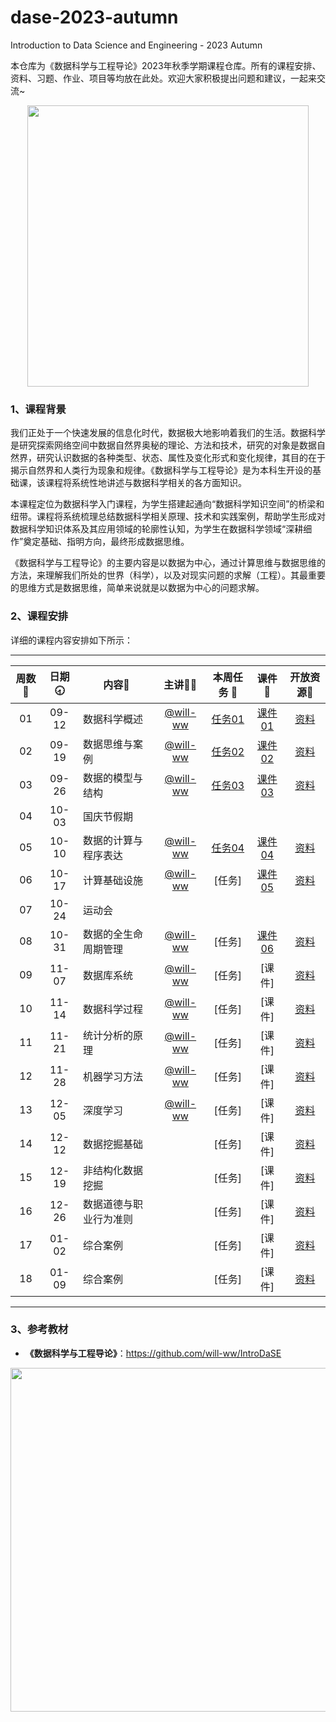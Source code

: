 # dase-2023-autumn
Introduction to Data Science and Engineering - 2023 Autumn

本仓库为《数据科学与工程导论》2023年秋季学期课程仓库。所有的课程安排、资料、习题、作业、项目等均放在此处。欢迎大家积极提出问题和建议，一起来交流~

<div align=center>
<img src="https://github.com/X-lab2017/ds-2023-autumn/assets/15010826/4d17645c-b064-4331-8565-ebd2de2cb113" width="450px">
</div>

### 1、课程背景

我们正处于一个快速发展的信息化时代，数据极大地影响着我们的生活。数据科学是研究探索网络空间中数据自然界奥秘的理论、方法和技术，研究的对象是数据自然界，研究认识数据的各种类型、状态、属性及变化形式和变化规律，其目的在于揭示自然界和人类行为现象和规律。《数据科学与工程导论》是为本科生开设的基础课，该课程将系统性地讲述与数据科学相关的各方面知识。

本课程定位为数据科学入门课程，为学生搭建起通向“数据科学知识空间”的桥梁和纽带。课程将系统梳理总结数据科学相关原理、技术和实践案例，帮助学生形成对数据科学知识体系及其应用领域的轮廓性认知，为学生在数据科学领域“深耕细作”奠定基础、指明方向，最终形成数据思维。

《数据科学与工程导论》的主要内容是以数据为中心，通过计算思维与数据思维的方法，来理解我们所处的世界（科学），以及对现实问题的求解（工程）。其最重要的思维方式是数据思维，简单来说就是以数据为中心的问题求解。

### 2、课程安排

详细的课程内容安排如下所示：

---


| 周数📆 | 日期🕣 | 内容📒 | 主讲💂‍♂️ | 本周任务 📌| 课件📘 |开放资源📂 |
| :----: | :----: | ------ | :----------------------------------------: | :-----------------------------------------------------: | :--------------------------------------------------------------------------------: | :-------------------------------------------------------------: |
|   01   | 09-12 | 数据科学概述 | [@will-ww](https://github.com/will-ww) | [任务01](https://github.com/X-lab2017/dase-2023-autumn/issues/2) |[课件01](https://github.com/X-lab2017/dase-2023-autumn/tree/main/lecture01) |[资料](https://github.com/X-lab2017/dase-2023-autumn/tree/main/resource) |
|   02   | 09-19 | 数据思维与案例 | [@will-ww](https://github.com/will-ww) |  [任务02](https://github.com/X-lab2017/dase-2023-autumn/issues/3)   |  [课件02](https://github.com/X-lab2017/dase-2023-autumn/tree/main/lecture02)  | [资料](https://github.com/X-lab2017/dase-2023-autumn/tree/main/resource)   |
|   03   | 09-26 | 数据的模型与结构 | [@will-ww](https://github.com/will-ww) |  [任务03](https://github.com/X-lab2017/dase-2023-autumn/issues/17)   |  [课件03](https://github.com/X-lab2017/dase-2023-autumn/tree/main/lecture03)  | [资料](https://github.com/X-lab2017/dase-2023-autumn/tree/main/resource)   |
|   04   | 10-03 | 国庆节假期 |  |     |    |    |
|   05   | 10-10 | 数据的计算与程序表达 | [@will-ww](https://github.com/will-ww) |  [任务04](https://github.com/X-lab2017/dase-2023-autumn/issues/20)   |  [课件04](https://github.com/X-lab2017/dase-2023-autumn/tree/main/lecture04)  | [资料](https://github.com/X-lab2017/dase-2023-autumn/tree/main/resource)   |
|   06   | 10-17 | 计算基础设施 | [@will-ww](https://github.com/will-ww) |  [任务]   |  [课件05](https://github.com/X-lab2017/dase-2023-autumn/tree/main/lecture05)  | [资料](https://github.com/X-lab2017/dase-2023-autumn/tree/main/resource)   |
|   07   | 10-24 | 运动会 |  |     |    |    |
|   08   | 10-31 | 数据的全生命周期管理 | [@will-ww](https://github.com/will-ww) |  [任务]   |  [课件06](https://github.com/X-lab2017/dase-2023-autumn/tree/main/lecture05)  | [资料](https://github.com/X-lab2017/dase-2023-autumn/tree/main/resource)   |
|   09   | 11-07 | 数据库系统 | [@will-ww](https://github.com/will-ww) |  [任务]   |  [课件]  | [资料](https://github.com/X-lab2017/dase-2023-autumn/tree/main/resource)   |
|   10   | 11-14 | 数据科学过程 | [@will-ww](https://github.com/will-ww) |  [任务]   |  [课件]  | [资料](https://github.com/X-lab2017/dase-2023-autumn/tree/main/resource)   |
|   11   | 11-21 | 统计分析的原理 | [@will-ww](https://github.com/will-ww) |  [任务]   |  [课件]  | [资料](https://github.com/X-lab2017/dase-2023-autumn/tree/main/resource)   |
|   12   | 11-28 | 机器学习方法 | [@will-ww](https://github.com/will-ww) |  [任务]   |  [课件]  | [资料](https://github.com/X-lab2017/dase-2023-autumn/tree/main/resource)   |
|   13   | 12-05 | 深度学习 | [@will-ww](https://github.com/will-ww) |  [任务]   |  [课件]  | [资料](https://github.com/X-lab2017/dase-2023-autumn/tree/main/resource)   |
|   14   | 12-12 | 数据挖掘基础 |  |  [任务]   |  [课件]  | [资料](https://github.com/X-lab2017/dase-2023-autumn/tree/main/resource)   |
|   15   | 12-19 | 非结构化数据挖掘 | |  [任务]   |  [课件]  | [资料](https://github.com/X-lab2017/dase-2023-autumn/tree/main/resource)   |
|   16   | 12-26 | 数据道德与职业行为准则 |  |  [任务]   |  [课件]  | [资料](https://github.com/X-lab2017/dase-2023-autumn/tree/main/resource)   |
|   17   | 01-02 | 综合案例 |  |  [任务]   |  [课件]  | [资料](https://github.com/X-lab2017/dase-2023-autumn/tree/main/resource)   |
|   18   | 01-09 | 综合案例 |  |  [任务]   |  [课件]  | [资料](https://github.com/X-lab2017/dase-2023-autumn/tree/main/resource)   |


---


### 3、参考教材

- **《数据科学与工程导论》**：https://github.com/will-ww/IntroDaSE

<div align=center>
<img src="https://github.com/X-lab2017/ds-2023-autumn/assets/15010826/10aa5862-d514-493b-a119-fb40d9f17499" width="550px">
</div>


